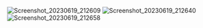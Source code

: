 ![Screenshot_20230619_212609](https://github.com/goutam2597/productListModuleSevenAssignment/assets/134217195/df81c3d7-4f90-46bc-9bb1-c67741e8222a)
![Screenshot_20230619_212640](https://github.com/goutam2597/productListModuleSevenAssignment/assets/134217195/0feac409-121b-4f73-a8fd-39119bc61ab7)
![Screenshot_20230619_212658](https://github.com/goutam2597/productListModuleSevenAssignment/assets/134217195/f044a6bd-5a6a-4b5f-9370-048f121e6392)
